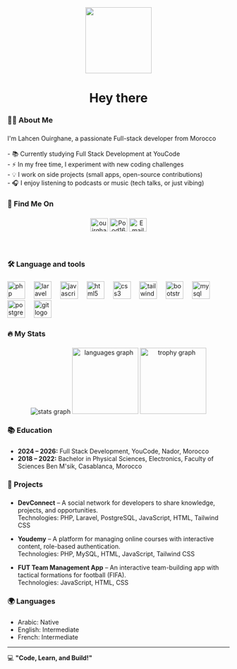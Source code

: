<div align="center">
  <img height="150" src="https://user-images.githubusercontent.com/74038190/214644152-52f47eb3-5e31-4f47-8758-05c9468d5596.gif" />
</div>

###

<h1 align="center">Hey there</h1>

###

<h3 align="left">👩‍💻 About Me</h3>

###

<p align="left">I'm Lahcen Ouirghane, a passionate Full-stack developer from Morocco<br><br>- 📚 Currently studying Full Stack Development at YouCode<br>- ⚡ In my free time, I experiment with new coding challenges<br>- 💡 I work on side projects (small apps, open-source contributions)<br>- 🎧 I enjoy listening to podcasts or music (tech talks, or just vibing)</p>

###

<h3 align="left">📧 Find Me On</h3>

###

<div align="center">
  <a href="https://www.linkedin.com/in/ouirghane" target="blank"><img align="center" src="https://raw.githubusercontent.com/rahuldkjain/github-profile-readme-generator/master/src/images/icons/Social/linked-in-alt.svg" alt="ouirghane" height="30" width="40" /></a>
  <a href="https://github.com/Pood16" target="blank"><img align="center" src="https://raw.githubusercontent.com/rahuldkjain/github-profile-readme-generator/master/src/images/icons/Social/github.svg" alt="Pood16" height="30" width="40" /></a>
  <a href="mailto:lahcenwirghanec11@gmail.com" target="blank"><img align="center" src="https://raw.githubusercontent.com/rahuldkjain/github-profile-readme-generator/master/src/images/icons/Social/mail.svg" alt="Email" height="30" width="40" /></a>
</div>

###

<br clear="both">

###

<h3 align="left">🛠 Language and tools</h3>

###

<div align="left">
  <img src="https://cdn.jsdelivr.net/gh/devicons/devicon/icons/php/php-original.svg" height="40" alt="php logo" />
  <img width="12" />
  <img src="https://cdn.jsdelivr.net/gh/devicons/devicon/icons/laravel/laravel-original.svg" height="40" alt="laravel logo" />
  <img width="12" />
  <img src="https://cdn.jsdelivr.net/gh/devicons/devicon/icons/javascript/javascript-original.svg" height="40" alt="javascript logo" />
  <img width="12" />
  <img src="https://cdn.jsdelivr.net/gh/devicons/devicon/icons/html5/html5-original.svg" height="40" alt="html5 logo" />
  <img width="12" />
  <img src="https://cdn.jsdelivr.net/gh/devicons/devicon/icons/css3/css3-original.svg" height="40" alt="css3 logo" />
  <img width="12" />
  <img src="https://cdn.jsdelivr.net/gh/devicons/devicon/icons/tailwindcss/tailwindcss-original-wordmark.svg" height="40" alt="tailwindcss logo" />
  <img width="12" />
  <img src="https://cdn.jsdelivr.net/gh/devicons/devicon/icons/bootstrap/bootstrap-original.svg" height="40" alt="bootstrap logo" />
  <img width="12" />
  <img src="https://cdn.jsdelivr.net/gh/devicons/devicon/icons/mysql/mysql-original.svg" height="40" alt="mysql logo" />
  <img width="12" />
  <img src="https://cdn.jsdelivr.net/gh/devicons/devicon/icons/postgresql/postgresql-original.svg" height="40" alt="postgresql logo" />
  <img width="12" />
  <img src="https://cdn.jsdelivr.net/gh/devicons/devicon/icons/git/git-original.svg" height="40" alt="git logo" />
</div>

###

<h3 align="left">🔥 My Stats</h3>

###

<div align="center">
  <img src="https://github-readme-stats.vercel.app/api?username=Pood16&show_icons=true&locale=en" alt="stats graph" />
  <img src="https://github-readme-stats.vercel.app/api/top-langs?username=Pood16&locale=en&hide_title=false&layout=compact&card_width=320&langs_count=5&theme=merko&hide_border=true" height="150" alt="languages graph" />
  <img src="https://github-profile-trophy.vercel.app?username=Pood16&theme=matrix&column=-1&row=1&margin-w=8&margin-h=8&no-bg=false&no-frame=true&order=4" height="150" alt="trophy graph" />
</div>

###

<h3 align="left">📚 Education</h3>

###

- **2024 – 2026:** Full Stack Development, YouCode, Nador, Morocco  
- **2018 – 2022:** Bachelor in Physical Sciences, Electronics, Faculty of Sciences Ben M'sik, Casablanca, Morocco  

###

<h3 align="left">💼 Projects</h3>

###

- **DevConnect** – A social network for developers to share knowledge, projects, and opportunities.  
  Technologies: PHP, Laravel, PostgreSQL, JavaScript, HTML, Tailwind CSS  

- **Youdemy** – A platform for managing online courses with interactive content, role-based authentication.  
  Technologies: PHP, MySQL, HTML, JavaScript, Tailwind CSS  

- **FUT Team Management App** – An interactive team-building app with tactical formations for football (FIFA).  
  Technologies: JavaScript, HTML, CSS  

###

<h3 align="left">🌍 Languages</h3>

###

- Arabic: Native  
- English: Intermediate  
- French: Intermediate  

---

💻 **"Code, Learn, and Build!"**
